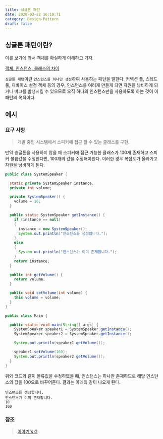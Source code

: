 ```yaml
---
title: 싱글톤 패턴
date: 2020-03-22 16:10:71
category: Design-Pattern
draft: false
---
```


## 싱글톤 패턴이란?
이를 보기에 앞서 객체를 확실하게 이해하고 가자.

[객체, 인스턴스, 클래스의 차이](https://hanul-dev.netlify.com/java/%EA%B0%9D%EC%B2%B4,-%ED%81%B4%EB%9E%98%EC%8A%A4,-%EC%9D%B8%EC%8A%A4%ED%84%B4%EC%8A%A4%EC%9D%98-%EC%B0%A8%EC%9D%B4/)

`싱글톤 패턴`이란 `인스턴스를 하나만 생성`하여 사용하는 패턴을 말한다. 커넥션 풀, 스레드 풀, 디바이스 설정 객체 등의 경우, 인스턴스를 여러개 만들게 되면 자원을 낭비하게 되거나 버그를 발생시킬 수 있으므로 오직 하나의 인스턴스만을 사용하도록 하는 것이 이 패턴의 목적이다.


## 예시
### 요구 사항
> 개발 중인 시스템에서 스피커에 접근 할 수 있는 클래스를 구현.

만약 승글톤을 사용하지 않을 때 스피커에 접근 가능한 클래스가 100개 존재하고 스피커 볼륨값을 수정한다면, 100개의 값을 수정해야한다. 이러한 경우 복잡도가 올라가고 자원을 낭비하게 된다.

```java
public class SystemSpeaker {

  static private SystemSpeaker instance;
  private int volume;

  private SystemSpeaker() {
    volume = 10;
  }

  public static SystemSpeaker getInstance() {
    if (instance == null)
    {
      instance = new SystemSpeaker();
      System.out.println("인스턴스를 생성합니다.");
    }
    else
    {
      System.out.println("인스턴스가 이미 존재합니다.");
    }
    return instance;
  }

  public int getVolume() {
    return volume;
  }

  public void setVolume(int volume) {
    this.volume = volume;
  }
}
```


```java
public class Main {

  public static void main(String[] args) {
    SystemSpeaker speaker1 = SystemSpeaker.getInstance();
    SystemSpeaker speaker2 = SystemSpeaker.getInstance();

    System.out.println(speaker1.getVolume());

    speaker1.setVolume(100);
    System.out.println(speaker2.getVolume());
  }
}
```

위와 코드와 같이 볼류값을 수정하였을 떄, 인스턴스는 하나만 존재하므로 해당 인스턴스의 값을 100으로 바꾸어준다. 결과는 아래와 같이 나오게 된다.

```
인스턴스를 생성합니다.
인스턴스가 이미 존재합니다.
10
100
```

### 참조
> [이야기's G](https://www.youtube.com/watch?v=5jgpu9-ywtY)
